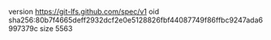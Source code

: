 version https://git-lfs.github.com/spec/v1
oid sha256:80b7f4665deff2932dcf2e0e5128826fbf44087749f86ffbc9247ada6997379c
size 5563
